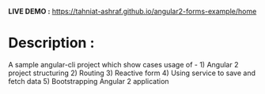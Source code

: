 <b>LIVE DEMO :</b> https://tahniat-ashraf.github.io/angular2-forms-example/home <br/>

<h1>Description :</h1>
A sample angular-cli project which show cases usage of -
1) Angular 2 project structuring
2) Routing
3) Reactive form
4) Using service to save and fetch data
5) Bootstrapping Angular 2 application
